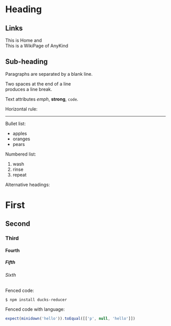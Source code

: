 Heading
=======

Links
-----

This is Home and  
This is a WikiPage of AnyKind

Sub-heading
-----------
 
Paragraphs are separated
by a blank line.

Two spaces at the end of a line  
produces a line break.

Text attributes _emph_, 
**strong**, `code`.

Horizontal rule:

---

Bullet list:

  * apples
  * oranges
  * pears

Numbered list:

  1. wash
  2. rinse
  3. repeat

Alternative headings:

# First
## Second
### Third
#### Fourth
##### Fifth
###### Sixth

Fenced code:

```
$ npm install ducks-reducer
```

Fenced code with language:

```javascript
expect(minidown('hello')).toEqual([['p', null, 'hello']])
```
